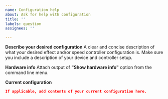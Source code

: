 ```yaml
---
name: Configuration help
about: Ask for help with configuration
title: ''
labels: question
assignees: ''

---
```


**Describe your desired configuration**
A clear and concise description of what your desired effect and/or speed controller configuration is. Make sure you include a description of your device and controller setup.

**Hardware info**
Attach output of **"Show hardware info"** option from the command line menu.

**Current configuration**
```json
If applicable, add contents of your current configuration here.
```

